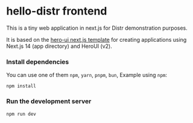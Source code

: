 # hello-distr frontend

This is a tiny web application in next.js for Distr demonstration purposes.

It is based on the [hero-ui next.js template](https://www.heroui.com/docs/frameworks/nextjs) for creating applications using Next.js 14 (app directory) and HeroUI (v2).

### Install dependencies

You can use one of them `npm`, `yarn`, `pnpm`, `bun`, Example using `npm`:

```shell
npm install
```

### Run the development server

```shell
npm run dev
```
